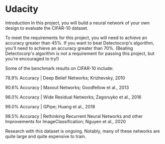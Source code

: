 # Udacity
Introduction
In this project, you will build a neural network of your own design to evaluate the CIFAR-10 dataset.

To meet the requirements for this project, you will need to achieve an accuracy greater than 45%. If you want to beat Detectocorp's algorithm, you'll need to achieve an accuracy greater than 70%. (Beating Detectocorp's algorithm is not a requirement for passing this project, but you're encouraged to try!)

Some of the benchmark results on CIFAR-10 include:

78.9% Accuracy | Deep Belief Networks; Krizhevsky, 2010

90.6% Accuracy | Maxout Networks; Goodfellow et al., 2013

96.0% Accuracy | Wide Residual Networks; Zagoruyko et al., 2016

99.0% Accuracy | GPipe; Huang et al., 2018

98.5% Accuracy | Rethinking Recurrent Neural Networks and other Improvements for ImageClassification; Nguyen et al., 2020

Research with this dataset is ongoing. Notably, many of these networks are quite large and quite expensive to train.
